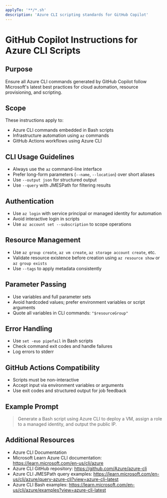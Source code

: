 ```yaml
---
applyTo: '**/*.sh'
description: 'Azure CLI scripting standards for GitHub Copilot'
---
```


# GitHub Copilot Instructions for Azure CLI Scripts

## Purpose
Ensure all Azure CLI commands generated by GitHub Copilot follow Microsoft's latest best practices for cloud automation, resource provisioning, and scripting.

## Scope
These instructions apply to:
- Azure CLI commands embedded in Bash scripts
- Infrastructure automation using `az` commands
- GitHub Actions workflows using Azure CLI

## CLI Usage Guidelines
- Always use the `az` command-line interface
- Prefer long-form parameters (`--name`, `--location`) over short aliases
- Use `--output json` for structured output
- Use `--query` with JMESPath for filtering results

## Authentication
- Use `az login` with service principal or managed identity for automation
- Avoid interactive login in scripts
- Use `az account set --subscription` to scope operations

## Resource Management
- Use `az group create`, `az vm create`, `az storage account create`, etc.
- Validate resource existence before creation using `az resource show` or `az group exists`
- Use `--tags` to apply metadata consistently

## Parameter Passing
- Use variables and full parameter sets
- Avoid hardcoded values; prefer environment variables or script arguments
- Quote all variables in CLI commands: `"$resourceGroup"`

## Error Handling
- Use `set -euo pipefail` in Bash scripts
- Check command exit codes and handle failures
- Log errors to stderr

## GitHub Actions Compatibility
- Scripts must be non-interactive
- Accept input via environment variables or arguments
- Use exit codes and structured output for job feedback

## Example Prompt
> Generate a Bash script using Azure CLI to deploy a VM, assign a role to a managed identity, and output the public IP.

## Additional Resources
- Azure CLI Documentation
- Microsoft Learn Azure CLI documentation: https://learn.microsoft.com/en-us/cli/azure
- Azure CLI GitHub repository: https://github.com/Azure/azure-cli
- Azure CLI JMESPath query examples: https://learn.microsoft.com/en-us/cli/azure/query-azure-cli?view=azure-cli-latest
- Azure CLI Bash examples: https://learn.microsoft.com/en-us/cli/azure/examples?view=azure-cli-latest